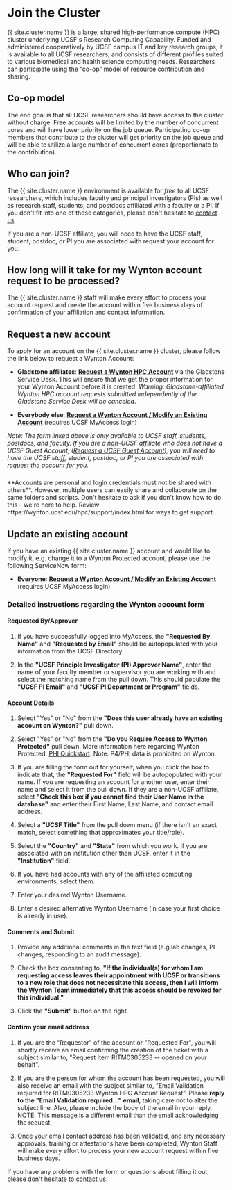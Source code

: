 # Join the Cluster

{{ site.cluster.name }} is a large, shared high-performance compute (HPC) cluster underlying UCSF's Research Computing Capability. Funded and administered cooperatively by UCSF campus IT and key research groups, it is available to all UCSF researchers, and consists of different profiles suited to various biomedical and health science computing needs. Researchers can participate using the “co-op” model of resource contribution and sharing.


## Co-op model

The end goal is that all UCSF researchers should have access to the cluster without charge.  Free accounts will be limited by the number of concurrent cores and will have lower priority on the job queue.  Participating co-op members that contribute to the cluster will get priority on the job queue and will be able to utilize a large number of concurrent cores (proportionate to the contribution).


## Who can join?

The {{ site.cluster.name }} environment is available for _free_ to all UCSF researchers, which includes faculty and principal investigators (PIs) as well as research staff, students, and postdocs affiliated with a faculty or a PI.  If you don't fit into one of these categories, please don't hesitate to [contact us].

If you are a non-UCSF affiliate, you will need to have the UCSF staff, student, postdoc, or PI you are associated with request your account for you.

## How long will it take for my Wynton account request to be processed?

The {{ site.cluster.name }} staff will make every effort to process your account request and create the account within five business days of confirmation of your affiliation and contact information.

## Request a new account

To apply for an account on the {{ site.cluster.name }} cluster, please follow the link below to request a Wynton Account:

* **Gladstone affiliates**: **[Request a Wynton HPC Account](https://help.gladstone.org/support/catalog/items/58)** via the Gladstone Service Desk. This will ensure that we get the proper information for your Wynton Account before it is created. _Warning: Gladstone-affiliated Wynton HPC account requests submitted independently of the Gladstone Service Desk will be canceled_.

* **Everybody else**: **[Request a Wynton Account / Modify an Existing Account](https://ucsf.service-now.com/ucsfit?id=ucsf_sc_cat_item&sys_id=68f9651f1bf47c50683e0ed8624bcbac&sysparm_category=40c0305b7b92d000e2dc8180984d4d9f)** (requires UCSF MyAccess login)

_Note: The form linked above is only available to UCSF staff, students, postdocs, and faculty. If you are a non-UCSF affiliate who does not have a UCSF Guest Account, ([Request a UCSF Guest Account](https://wiki.library.ucsf.edu/display/IAM/Guest+Accounts)), you will need to have the UCSF staff, student, postdoc, or PI you are associated with request the account for you._

<div class="alert alert-danger" role="alert" style="margin-top: 3ex" markdown="1">
**Accounts are personal and login credentials must not be shared with others**. However, multiple users can easily share and collaborate on the same folders and scripts. Don't hesitate to ask if you don't know how to do this - we're here to help. Review https://wynton.ucsf.edu/hpc/support/index.html for ways to get support.
</div>


## Update an existing account

If you have an existing {{ site.cluster.name }} account and would like to modify it, e.g. change it to a Wynton Protected account, please use the following ServiceNow form:

* **Everyone**: **[Request a Wynton Account / Modify an Existing Account](https://ucsf.service-now.com/ucsfit?id=ucsf_sc_cat_item&sys_id=68f9651f1bf47c50683e0ed8624bcbac&sysparm_category=40c0305b7b92d000e2dc8180984d4d9f)** (requires UCSF MyAccess login)



### Detailed instructions regarding the Wynton account form

#### Requested By/Approver

1. If you have successfully logged into MyAccess, the **"Requested By Name"** and **"Requested by Email"** should be autopopulated with your information from the UCSF Directory.

2. In the **"UCSF Principle Investigator (PI) Approver Name"**, enter the name of your faculty member or supervisor you are working with and select the matching name from the pull down. This should populate the **"UCSF PI Email"** and **"UCSF PI Department or Program"** fields.

#### Account Details

1. Select "Yes" or "No" from the **"Does this user already have an existing account on Wynton?"** pull down.

2. Select "Yes" or "No" from the **"Do you Require Access to Wynton Protected"** pull down. More information here regarding Wynton Protected: [PHI Quickstart](/hpc/get-started/phi-quickstart.html). Note: P4/PHI data is prohibited on Wynton.

3. If you are filling the form out for yourself, when you click the box to indicate that, the **"Requested For"** field will be autopopulated with your name.  If you are requesting an account for another user, enter their name and select it from the pull down.  If they are a non-UCSF affiliate, select **"Check this box if you cannot find their User Name in the database"** and enter their First Name, Last Name, and contact email address.

4. Select a **"UCSF Title"** from the pull down menu (if there isn't an exact match, select something that approximates your title/role).

5. Select the **"Country"** and **"State"** from which you work. If you are associated with an institution other than UCSF, enter it in the **"Institution"** field.

6. If you have had accounts with any of the affiliated computing environments, select them.

7. Enter your desired Wynton Username.

8. Enter a desired alternative Wynton Username (in case your first choice is already in use).

#### Comments and Submit

1. Provide any additional comments in the text field (e.g.lab changes, PI changes, responding to an audit message).

2. Check the box consenting to, **"If the individual(s) for whom I am requesting access leaves their appointment with UCSF or transitions to a new role that does not necessitate this access, then I will inform the Wynton Team immediately that this access should be revoked for this individual."**

3. Click the **"Submit"** button on the right.

#### Confirm your email address

1. If you are the "Requestor" of the account or "Requested For", you will shortly receive an email confirming the creation of the ticket with a subject similar to, "Request Item RITM0305233 -- opened on your behalf".

2. If you are the person for whom the account has been requested, you will also receive an email with the subject similar to, "Email Validation required for RITM0305233 Wynton HPC Account Request".  Please **reply to the "Email Validation required..." email**, taking care not to alter the subject line. Also, please include the body of the email in your reply. NOTE: This message is a different email than the email acknowledging the request.

3. Once your email contact address has been validated, and any necessary approvals, training or attestations have been completed, Wynton Staff will make every effort to process your new account request within five business days.

If you have any problems with the form or questions about filling it out, please don't hesitate to [contact us].

[contact us]: /hpc/support/index.html

